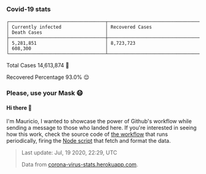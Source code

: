 
### Covid-19 stats

```
┌───────────────────────────────────┬───────────────────────────────────┬───────────────────────────────────┐
│ Currently infected                │ Recovered Cases                   │ Death Cases                       │
├───────────────────────────────────┼───────────────────────────────────┼───────────────────────────────────┤
│ 5,281,851                         │ 8,723,723                         │ 608,300                           │
└───────────────────────────────────┴───────────────────────────────────┴───────────────────────────────────┘
```

Total Cases 14,613,874 🦠

Recovered Percentage 93.0% 😌

### Please, use your Mask 😷

#### Hi there 👋
I'm Mauricio, I wanted to showcase the power of Github's workflow while sending a message to those who landed here.
If you're interested in seeing how this work, check the source code of [the workflow](https://github.com/mdottavio/mdottavio/blob/master/.github/workflows/updateReadme.yml) that runs periodically, firing
the [Node script](https://github.com/mdottavio/mdottavio/tree/covidstats) that fetch and format the data.

> Last update: Jul, 19 2020, 22:29, UTC
>
> Data from [corona-virus-stats.herokuapp.com](https://corona-virus-stats.herokuapp.com/api/v1/cases/general-stats).
